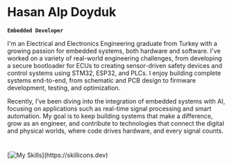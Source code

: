 # Hasan Alp Doyduk

**`Embedded Developer`**

I'm an Electrical and Electronics Engineering graduate from Turkey with a growing passion for embedded systems, both hardware and software. I've worked on a variety of real-world engineering challenges, from developing a secure bootloader for ECUs to creating sensor-driven safety devices and control systems using STM32, ESP32, and PLCs. I enjoy building complete systems end-to-end, from schematic and PCB design to firmware development, testing, and optimization. 

Recently, I’ve been diving into the integration of embedded systems with AI, focusing on applications such as real-time signal processing and smart automation. My goal is to keep building systems that make a difference, grow as an engineer, and contribute to technologies that connect the digital and physical worlds, where code drives hardware, and every signal counts.
# 

[![My Skills](https://skillicons.dev/icons?i=c,cpp,arduino,raspberrypi,python,pytorch,tensorflow,java,linux,latex,)](https://skillicons.dev)



